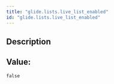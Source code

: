 ```yaml
---
title: "glide.lists.live_list_enabled"
id: "glide.lists.live_list_enabled"
---
```

## Description



## Value: 
```
false
```